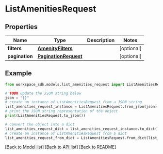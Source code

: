 # ListAmenitiesRequest


## Properties

Name | Type | Description | Notes
------------ | ------------- | ------------- | -------------
**filters** | [**AmenityFilters**](AmenityFilters.md) |  | [optional] 
**pagination** | [**PaginationRequest**](PaginationRequest.md) |  | [optional] 

## Example

```python
from workspace_sdk.models.list_amenities_request import ListAmenitiesRequest

# TODO update the JSON string below
json = "{}"
# create an instance of ListAmenitiesRequest from a JSON string
list_amenities_request_instance = ListAmenitiesRequest.from_json(json)
# print the JSON string representation of the object
print(ListAmenitiesRequest.to_json())

# convert the object into a dict
list_amenities_request_dict = list_amenities_request_instance.to_dict()
# create an instance of ListAmenitiesRequest from a dict
list_amenities_request_from_dict = ListAmenitiesRequest.from_dict(list_amenities_request_dict)
```
[[Back to Model list]](../README.md#documentation-for-models) [[Back to API list]](../README.md#documentation-for-api-endpoints) [[Back to README]](../README.md)


